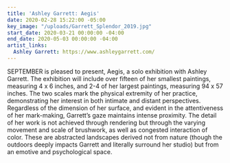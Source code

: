 ```yaml
---
title: 'Ashley Garrett: Aegis'
date: 2020-02-28 15:22:00 -05:00
key_image: "/uploads/Garrett_Splendor_2019.jpg"
start_date: 2020-03-21 00:00:00 -04:00
end_date: 2020-05-03 00:00:00 -04:00
artist_links:
  Ashley Garrett: https://www.ashleygarrett.com/
---
```


SEPTEMBER is pleased to present, Aegis, a solo exhibition with Ashley Garrett. The exhibition will include over fifteen of her smallest paintings, measuring 4 x 6 inches, and 2-4 of her largest paintings, measuring 94 x 57 inches. The two scales mark the physical extremity of her practice, demonstrating her interest in both intimate and distant perspectives. Regardless of the dimension of her surface, and evident in the attentiveness of her mark-making, Garrett’s gaze maintains intense proximity. The detail of her work is not achieved through rendering but through the varying movement and scale of brushwork, as well as congested interaction of color. These are abstracted landscapes derived not from nature (though the outdoors deeply impacts Garrett and literally surround her studio) but from an emotive and psychological space. 